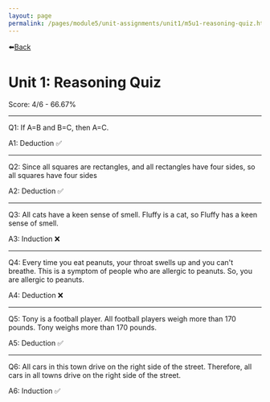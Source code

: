 ```yaml
---
layout: page
permalink: /pages/module5/unit-assignments/unit1/m5u1-reasoning-quiz.html
---
```


⬅️[Back](/pages/module5/unit-assignments/unit1/m5u1.html)

# Unit 1: Reasoning Quiz

Score: 4/6 - 66.67%

---

Q1: If A=B and B=C, then A=C.

A1: Deduction ✅

---

Q2: Since all squares are rectangles, and all rectangles have four sides, so all squares have four sides

A2: Deduction ✅

---

Q3: All cats have a keen sense of smell. Fluffy is a cat, so Fluffy has a keen sense of smell.

A3: Induction ❌

---

Q4: Every time you eat peanuts, your throat swells up and you can't breathe. This is a symptom of people who are allergic to peanuts. So, you are allergic to peanuts.

A4: Deduction ❌

---

Q5: Tony is a football player. All football players weigh more than 170 pounds. Tony weighs more than 170 pounds.

A5: Deduction ✅

---

Q6: All cars in this town drive on the right side of the street. Therefore, all cars in all towns drive on the right side of the street.

A6: Induction ✅
